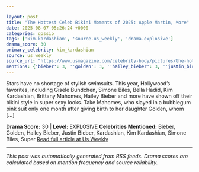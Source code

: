 ```yaml
---

layout: post
title: "The Hottest Celeb Bikini Moments of 2025: Apple Martin, More"
date: 2025-08-07 05:26:24 +0000
categories: gossip
tags: ['kim-kardashian', 'source-us_weekly', 'drama-explosive']
drama_score: 30
primary_celebrity: kim_kardashian
source: us_weekly
source_url: "https://www.usmagazine.com/celebrity-body/pictures/the-hottest-celeb-bikini-moments-of-2025/"
mentions: {'bieber': 3, ''golden': 3, ''hailey_bieber': 3, ''justin_bieber': 3, ''kardashian': 3, ''kim_kardashian': 9, ''simone_biles': 3, ''super': 3}
---
```


Stars have no shortage of stylish swimsuits. This year, Hollywood’s favorites, including Gisele Bundchen, Simone Biles, Bella Hadid, Kim Kardashian, Brittany Mahomes, Hailey Bieber and more have shown off their bikini style in super sexy looks. Take Mahomes, who slayed in a bubblegum pink suit only one month after giving birth to her daughter Golden, whom […]

**Drama Score:** 30 | **Level:** EXPLOSIVE **Celebrities Mentioned:** Bieber, Golden, Hailey Bieber, Justin Bieber, Kardashian, Kim Kardashian, Simone Biles, Super [Read full article at Us Weekly](https://www.usmagazine.com/celebrity-body/pictures/the-hottest-celeb-bikini-moments-of-2025/)

---

*This post was automatically generated from RSS feeds. Drama scores are calculated based on mention frequency and source reliability.*